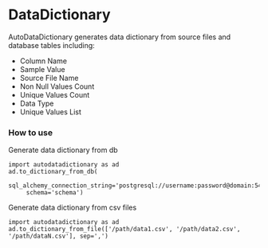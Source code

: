 # DataDictionary

AutoDataDictionary generates data dictionary from source files and database tables including:
  - Column Name
  - Sample Value
  - Source File Name
  - Non Null Values Count
  - Unique Values Count
  - Data Type
  - Unique Values List

### How to use

Generate data dictionary from db
   ```{python}
   import autodatadictionary as ad
   ad.to_dictionary_from_db(
        sql_alchemy_connection_string='postgresql://username:password@domain:5432/db',
        schema='schema')
   ```

Generate data dictionary from csv files
   ```{python}
   import autodatadictionary as ad
   ad.to_dictionary_from_file(['/path/data1.csv', '/path/data2.csv', '/path/dataN.csv'], sep=',')
   ```